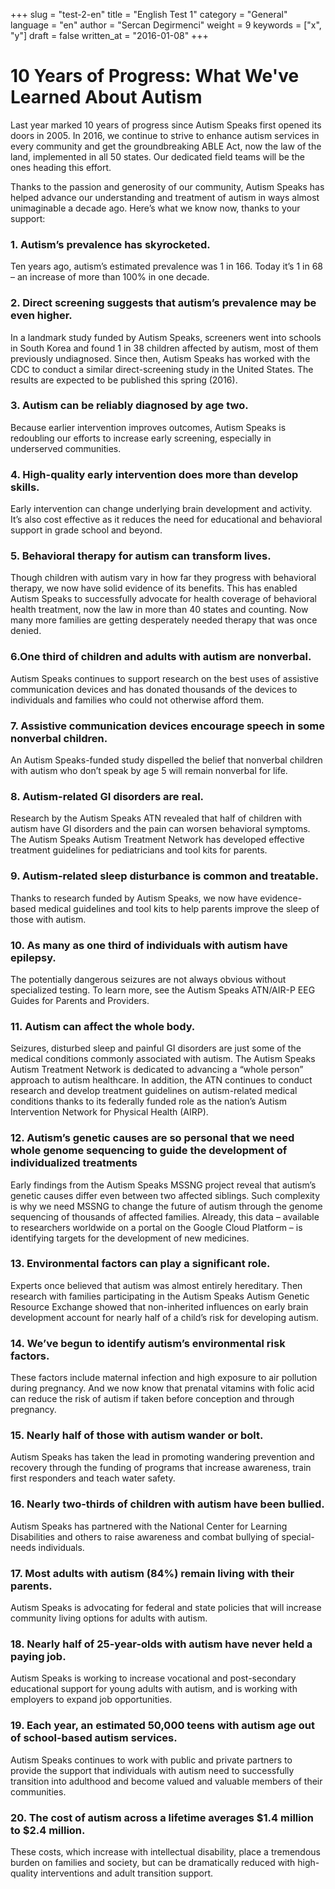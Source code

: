 +++
slug = "test-2-en"
title = "English Test 1"
category = "General"
language = "en"
author = "Sercan Degirmenci"
weight = 9
keywords = ["x", "y"]
draft = false
written_at = "2016-01-08"
+++
# 10 Years of Progress: What We've Learned About Autism
Last year marked 10 years of progress since Autism Speaks first opened its doors in 2005.  In 2016, we continue to strive to enhance autism services in every community and get the groundbreaking ABLE Act, now the law of the land, implemented in all 50 states. Our dedicated field teams will be the ones heading this effort.

Thanks to the passion and generosity of our community, Autism Speaks has helped advance our understanding and treatment of autism in ways almost unimaginable a decade ago. Here’s what we know now, thanks to your support:

### 1. Autism’s prevalence has skyrocketed. 

Ten years ago, autism’s estimated prevalence was 1 in 166. Today it’s 1 in 68 – an increase of more than 100% in one decade.

### 2. Direct screening suggests that autism’s prevalence may be even higher.

In a landmark study funded by Autism Speaks, screeners went into schools in South Korea and found 1 in 38 children affected by autism, most of them previously undiagnosed. Since then, Autism Speaks has worked with the CDC to conduct a similar direct-screening study in the United States. The results are expected to be published this spring (2016).

### 3. Autism can be reliably diagnosed by age two.

Because earlier intervention improves outcomes, Autism Speaks is redoubling our efforts to increase early screening, especially in underserved communities.

### 4. High-quality early intervention does more than develop skills.

Early intervention can change underlying brain development and activity. It’s also cost effective as it reduces the need for educational and behavioral support in grade school and beyond.

### 5. Behavioral therapy for autism can transform lives.

Though children with autism vary in how far they progress with behavioral therapy, we now have solid evidence of its benefits. This has enabled Autism Speaks to successfully advocate for health coverage of behavioral health treatment, now the law in more than 40  states and counting. Now many more families are getting desperately needed therapy that was once denied.

### 6.One third of children and adults with autism are nonverbal.

Autism Speaks continues to support research on the best uses of assistive communication devices and has donated thousands of the devices to individuals and families who could not otherwise afford them.

### 7. Assistive communication devices encourage speech in some nonverbal children.

An Autism Speaks-funded study dispelled the belief that nonverbal children with autism who don’t speak by age 5 will remain nonverbal for life.

### 8. Autism-related GI disorders are real.

Research by the Autism Speaks ATN revealed that half of children with autism have GI disorders and the pain can worsen behavioral symptoms. The Autism Speaks Autism Treatment Network has developed effective treatment guidelines for pediatricians and tool kits for parents.

### 9. Autism-related sleep disturbance is common and treatable.

Thanks to research funded by Autism Speaks, we now have evidence-based medical guidelines and tool kits to help parents improve the sleep of those with autism.

### 10. As many as one third of individuals with autism have epilepsy.

The potentially dangerous seizures are not always obvious without specialized testing. To learn more, see the Autism Speaks ATN/AIR-P EEG Guides for Parents and Providers.

### 11. Autism can affect the whole body.

Seizures, disturbed sleep and painful GI disorders are just some of the medical conditions commonly associated with autism. The Autism Speaks Autism Treatment Network is dedicated to advancing a “whole person” approach to autism healthcare. In addition, the ATN continues to conduct research and develop treatment guidelines on autism-related medical conditions thanks to its federally funded role as the nation’s Autism Intervention Network for Physical Health (AIRP).

### 12. Autism’s genetic causes are so personal that we need whole genome sequencing to guide the development of individualized treatments

Early findings from the Autism Speaks MSSNG project reveal that autism’s genetic causes differ even between two affected siblings. Such complexity is why we need MSSNG to change the future of autism through the genome sequencing of thousands of affected families. Already, this data – available to researchers worldwide on a portal on the Google Cloud Platform – is identifying targets for the development of new medicines.

### 13. Environmental factors can play a significant role.

Experts once believed that autism was almost entirely hereditary. Then research with families participating in the Autism Speaks Autism Genetic Resource Exchange showed that non-inherited influences on early brain development account for nearly half of a child’s risk for developing autism.

### 14. We’ve begun to identify autism’s environmental risk factors.

These factors include maternal infection and high exposure to air pollution during pregnancy. And we now know that prenatal vitamins with folic acid can reduce the risk of autism if taken before conception and through pregnancy.

### 15. Nearly half of those with autism wander or bolt.

Autism Speaks has taken the lead in promoting wandering prevention and recovery through the funding of programs that increase awareness, train first responders and teach water safety.

### 16. Nearly two-thirds of children with autism have been bullied.

Autism Speaks has partnered with the National Center for Learning Disabilities and others to raise awareness and combat bullying of special-needs individuals.

### 17. Most adults with autism (84%) remain living with their parents.

Autism Speaks is advocating for federal and state policies that will increase community living options for adults with autism.

### 18. Nearly half of 25-year-olds with autism have never held a paying job.

Autism Speaks is working to increase vocational and post-secondary educational support for young adults with autism, and is working with employers to expand job opportunities.

### 19. Each year, an estimated 50,000 teens with autism age out of school-based autism services.

Autism Speaks continues to work with public and private partners to provide the support that individuals with autism need to successfully transition into adulthood and become valued and valuable members of their communities.

### 20. The cost of autism across a lifetime averages $1.4 million to $2.4 million.

These costs, which increase with intellectual disability, place a tremendous burden on families and society, but can be dramatically reduced with high-quality interventions and adult transition support.
